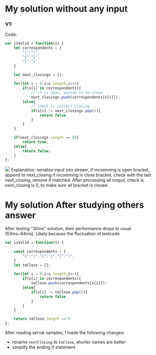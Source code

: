 # My solution without any input

### V1:
Code:
```js
var isValid = function(s) {
    let correspondents = {
        "(":")",
        "{":"}",
        "[":"]",
    }

    let next_closings = [];
    
    for(let i = 0;i<s.length;i++){
        if(s[i] in correspondents){
            // if is open, append to to close
            next_closings.push(correspondents[s[i]]);
        }else{
            // check is correct closing
            if(s[i] != next_closings.pop()){
                return false
            }
        }
    }

    if(next_closings.length == 0){
        return true;
    }else{
        return false;
    }
};
```
![](../../../../z.Images/Pasted%20image%2020230512151638.png)
Explanation:
serialize input into stream,
if incomming is open bracket, append to next_closing
if incomming is close bracket, check with the last next_closing, remove if matched.
After processing all inoput, check is next_closing is 0, to make sure all bracket is closed.

# My solution After studying others answer

After testing "30ms" solution, their performance drops to usual (53ms~64ms).
Likely because the fluctuation of leetcode

```js
var isValid = function(s) {
    
    const correspondents = {
        "(":")","{":"}","[":"]",
    }
    let toClose = [];
    
    for(let i = 0;i<s.length;i++){
        if(s[i] in correspondents){
            toClose.push(correspondents[s[i]]);
        }else{
            if(s[i] != toClose.pop()){
                return false
            }
        }
    }

    return toClose.length == 0
};
```
After reading serval samples, I made the following changes:
- rename `nextClosing` to `toClose`, shorter names are better
- simplify the ending if statement